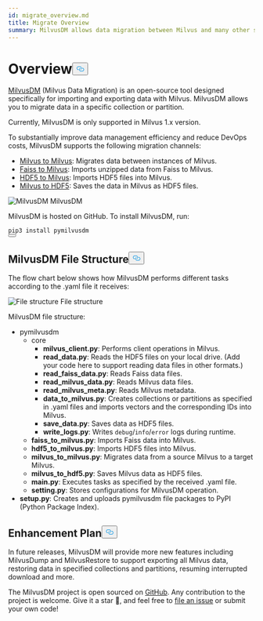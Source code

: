 ```yaml
---
id: migrate_overview.md
title: Migrate Overview
summary: MilvusDM allows data migration between Milvus and many other sources of data.
---
```

<h1 id="Overview" class="common-anchor-header">Overview<button data-href="#Overview" class="anchor-icon" translate="no">
      <svg translate="no"
        aria-hidden="true"
        focusable="false"
        height="20"
        version="1.1"
        viewBox="0 0 16 16"
        width="16"
      >
        <path
          fill="#0092E4"
          fill-rule="evenodd"
          d="M4 9h1v1H4c-1.5 0-3-1.69-3-3.5S2.55 3 4 3h4c1.45 0 3 1.69 3 3.5 0 1.41-.91 2.72-2 3.25V8.59c.58-.45 1-1.27 1-2.09C10 5.22 8.98 4 8 4H4c-.98 0-2 1.22-2 2.5S3 9 4 9zm9-3h-1v1h1c1 0 2 1.22 2 2.5S13.98 12 13 12H9c-.98 0-2-1.22-2-2.5 0-.83.42-1.64 1-2.09V6.25c-1.09.53-2 1.84-2 3.25C6 11.31 7.55 13 9 13h4c1.45 0 3-1.69 3-3.5S14.5 6 13 6z"
        ></path>
      </svg>
    </button></h1><p><a href="https://github.com/milvus-io/milvus-tools">MilvusDM</a> (Milvus Data Migration) is an open-source tool designed specifically for importing and exporting data with Milvus. MilvusDM allows you to migrate data in a specific collection or partition.</p>
<div class="alert note">
Currently, MilvusDM is only supported in Milvus 1.x version.
</div>
<p>To substantially improve data management efficiency and reduce DevOps costs, MilvusDM supports the following migration channels:</p>
<ul>
<li><a href="/docs/de/m2m.md">Milvus to Milvus</a>: Migrates data between instances of Milvus.</li>
<li><a href="/docs/de/f2m.md">Faiss to Milvus</a>: Imports unzipped data from Faiss to Milvus.</li>
<li><a href="/docs/de/h2m.md">HDF5 to Milvus</a>: Imports HDF5 files into Milvus.</li>
<li><a href="/docs/de/m2h.md">Milvus to HDF5</a>: Saves the data in Milvus as HDF5 files.</li>
</ul>
<p>
  <span class="img-wrapper">
    <img translate="no" src="/docs/v2.2.x/assets/milvusdm.jpeg" alt="MilvusDM" class="doc-image" id="milvusdm" />
    <span>MilvusDM</span>
  </span>
</p>
<p>MilvusDM is hosted on GitHub. To install MilvusDM, run:</p>
<pre><code translate="no">pip3 install pymilvusdm
<button class="copy-code-btn"></button></code></pre>
<h2 id="MilvusDM-File-Structure" class="common-anchor-header">MilvusDM File Structure<button data-href="#MilvusDM-File-Structure" class="anchor-icon" translate="no">
      <svg translate="no"
        aria-hidden="true"
        focusable="false"
        height="20"
        version="1.1"
        viewBox="0 0 16 16"
        width="16"
      >
        <path
          fill="#0092E4"
          fill-rule="evenodd"
          d="M4 9h1v1H4c-1.5 0-3-1.69-3-3.5S2.55 3 4 3h4c1.45 0 3 1.69 3 3.5 0 1.41-.91 2.72-2 3.25V8.59c.58-.45 1-1.27 1-2.09C10 5.22 8.98 4 8 4H4c-.98 0-2 1.22-2 2.5S3 9 4 9zm9-3h-1v1h1c1 0 2 1.22 2 2.5S13.98 12 13 12H9c-.98 0-2-1.22-2-2.5 0-.83.42-1.64 1-2.09V6.25c-1.09.53-2 1.84-2 3.25C6 11.31 7.55 13 9 13h4c1.45 0 3-1.69 3-3.5S14.5 6 13 6z"
        ></path>
      </svg>
    </button></h2><p>The flow chart below shows how MilvusDM performs different tasks according to the .yaml file it receives:</p>
<p>
  <span class="img-wrapper">
    <img translate="no" src="/docs/v2.2.x/assets/file_structure.png" alt="File structure" class="doc-image" id="file-structure" />
    <span>File structure</span>
  </span>
</p>
<p>MilvusDM file structure:</p>
<ul>
<li>pymilvusdm
<ul>
<li>core
<ul>
<li><strong>milvus_client.py</strong>: Performs client operations in Milvus.</li>
<li><strong>read_data.py</strong>: Reads the HDF5 files on your local drive. (Add your code here to support reading data files in other formats.)</li>
<li><strong>read_faiss_data.py</strong>: Reads Faiss data files.</li>
<li><strong>read_milvus_data.py</strong>: Reads Milvus data files.</li>
<li><strong>read_milvus_meta.py</strong>: Reads Milvus metadata.</li>
<li><strong>data_to_milvus.py</strong>: Creates collections or partitions as specified in .yaml files and imports vectors and the corresponding IDs into Milvus.</li>
<li><strong>save_data.py</strong>: Saves data as HDF5 files.</li>
<li><strong>write_logs.py</strong>: Writes <code translate="no">debug</code>/<code translate="no">info</code>/<code translate="no">error</code> logs during runtime.</li>
</ul></li>
<li><strong>faiss_to_milvus.py</strong>: Imports Faiss data into Milvus.</li>
<li><strong>hdf5_to_milvus.py</strong>: Imports HDF5 files into Milvus.</li>
<li><strong>milvus_to_milvus.py</strong>: Migrates data from a source Milvus to a target Milvus.</li>
<li><strong>milvus_to_hdf5.py</strong>: Saves Milvus data as HDF5 files.</li>
<li><strong>main.py</strong>: Executes tasks as specified by the received .yaml file.</li>
<li><strong>setting.py</strong>: Stores configurations for MilvusDM operation.</li>
</ul></li>
<li><strong>setup.py</strong>: Creates and uploads pymilvusdm file packages to PyPI (Python Package Index).</li>
</ul>
<h2 id="Enhancement-Plan" class="common-anchor-header">Enhancement Plan<button data-href="#Enhancement-Plan" class="anchor-icon" translate="no">
      <svg translate="no"
        aria-hidden="true"
        focusable="false"
        height="20"
        version="1.1"
        viewBox="0 0 16 16"
        width="16"
      >
        <path
          fill="#0092E4"
          fill-rule="evenodd"
          d="M4 9h1v1H4c-1.5 0-3-1.69-3-3.5S2.55 3 4 3h4c1.45 0 3 1.69 3 3.5 0 1.41-.91 2.72-2 3.25V8.59c.58-.45 1-1.27 1-2.09C10 5.22 8.98 4 8 4H4c-.98 0-2 1.22-2 2.5S3 9 4 9zm9-3h-1v1h1c1 0 2 1.22 2 2.5S13.98 12 13 12H9c-.98 0-2-1.22-2-2.5 0-.83.42-1.64 1-2.09V6.25c-1.09.53-2 1.84-2 3.25C6 11.31 7.55 13 9 13h4c1.45 0 3-1.69 3-3.5S14.5 6 13 6z"
        ></path>
      </svg>
    </button></h2><p>In future releases, MilvusDM will provide more new features including MilvusDump and MilvusRestore to support exporting all Milvus data, restoring data in specified collections and partitions, resuming interrupted download and more.</p>
<div class="alert note">
The MilvusDM project is open sourced on <a href="https://github.com/milvus-io/milvus-tools">GitHub</a>. Any contribution to the project is welcome. Give it a star 🌟, and feel free to <a href="https://github.com/milvus-io/milvus-tools/issues">file an issue</a> or submit your own code! 
</div>
